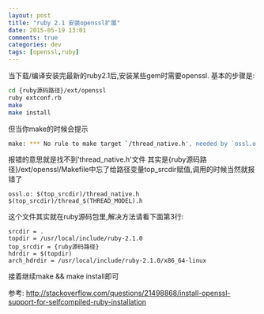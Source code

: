 ```yaml
---
layout: post
title: "ruby 2.1 安装openssl扩展"
date: 2015-05-19 13:01
comments: true
categories: dev
tags: [openssl,ruby]
---
```


当下载/编译安装完最新的ruby2.1后,安装某些gem时需要openssl.
基本的步骤是:
```bash
cd {ruby源码路径}/ext/openssl
ruby extconf.rb
make
make install
```

但当你make的时候会提示

```bash
make: *** No rule to make target `/thread_native.h', needed by `ossl.o'.  Stop.
```

报错的意思就是找不到'thread_native.h'文件
其实是{ruby源码路径}/ext/openssl/Makefile中忘了给路径变量top_srcdir赋值,调用的时候当然就报错了

```
ossl.o: $(top_srcdir)/thread_native.h $(top_srcdir)/thread_$(THREAD_MODEL).h
```

这个文件其实就在ruby源码包里,解决方法请看下面第3行:

```
srcdir = .
topdir = /usr/local/include/ruby-2.1.0
top_srcdir = {ruby源码路径}
hdrdir = $(topdir)
arch_hdrdir = /usr/local/include/ruby-2.1.0/x86_64-linux
```

接着继续make && make install即可

参考: http://stackoverflow.com/questions/21498868/install-openssl-support-for-selfcompiled-ruby-installation